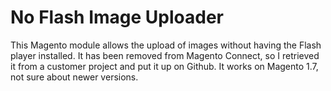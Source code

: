 No Flash Image Uploader
=======================

This Magento module allows the upload of images without having the Flash player installed. It has been removed from Magento Connect, so I retrieved it from a customer project and put it up on Github. It works on Magento 1.7, not sure about newer versions.
